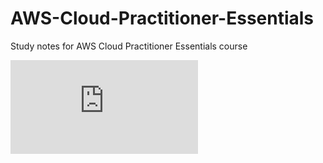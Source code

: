 # AWS-Cloud-Practitioner-Essentials
Study notes for AWS Cloud Practitioner Essentials course

![AWS Cloud Practioner Essentials](https://github.com/zer0uid/AWS-Cloud-Practitioner-Essentials/blob/main/AWS%20Cloud%20Practitioner%20Essentials.md)

